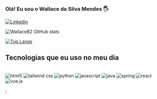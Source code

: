 ### Olá! Eu sou o Wallace da Silva Mendes 🖐️

[![Linkedin](https://img.shields.io/badge/LinkedIn-0077B5?style=for-the-badge&logo=linkedin&logoColor=white)](https://www.linkedin.com/in/wallacedasilvamendes/)

![WallaceB2 GitHub stats](https://github-readme-stats.vercel.app/api?username=WallaceB2&show_icons=true&theme=radical)

[![Top Langs](https://github-readme-stats.vercel.app/api/top-langs/?username=WallaceB2)](https://github.com/WallaceB2/github-readme-stats)

## Tecnologias que eu uso no meu dia

<div style="display: inline_block"><br/>
  <img align="center" alt= "html5" src="https://img.shields.io/badge/HTML5-E34F26?style=for-the-badge&logo=html5&logoColor=white" />
  <img align="center" alt= "tailwind css" src="https://img.shields.io/badge/Tailwind_CSS-38B2AC?style=for-the-badge&logo=tailwind-css&logoColor=white" />
  <img align="center" alt= "python" src="https://img.shields.io/badge/Python-3776AB?style=for-the-badge&logo=python&logoColor=white" />
  <img align="center" alt= "javascript" src="https://img.shields.io/badge/JavaScript-F7DF1E?style=for-the-badge&logo=javascript&logoColor=black" />
  <img align="center" alt= "java" src="https://img.shields.io/badge/Java-ED8B00?style=for-the-badge&logo=openjdk&logoColor=white" />
  <img align="center" alt= "spring" src="https://img.shields.io/badge/Spring-6DB33F?style=for-the-badge&logo=spring&logoColor=white" />
  <img align="center" alt= "react" src="https://img.shields.io/badge/React-20232A?style=for-the-badge&logo=react&logoColor=61DAFB" />
  <img align="center" alt= "vue.js" src="https://img.shields.io/badge/Vue.js-35495E?style=for-the-badge&logo=vue.js&logoColor=4FC08D" />
</div>

;
